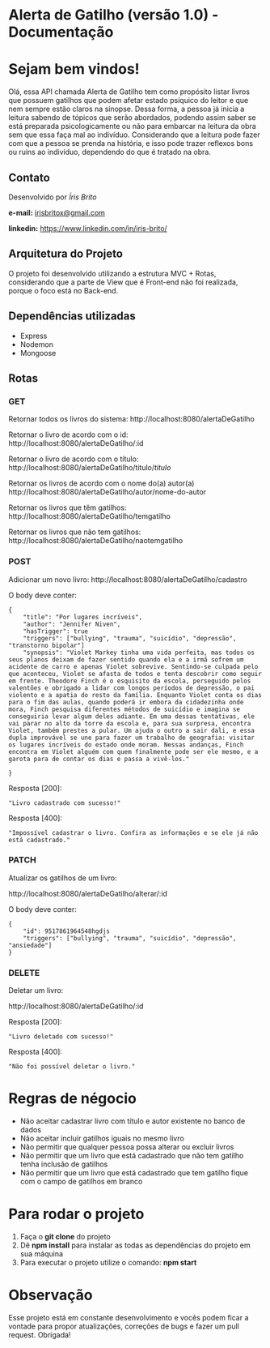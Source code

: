 # Alerta de Gatilho (versão 1.0) - Documentação

# Sejam bem vindos!
Olá, essa API chamada Alerta de Gatilho tem como propósito listar livros que possuem gatilhos que podem afetar estado psíquico do leitor e que nem sempre estão claros na sinopse. Dessa forma, a pessoa já inicia a leitura sabendo de tópicos que serão abordados, podendo assim saber se está preparada psicologicamente ou não para embarcar na leitura da obra sem que essa faça mal ao indivíduo. Considerando que a leitura pode fazer com que a pessoa se prenda na história, e isso pode trazer reflexos bons ou ruins ao indivíduo, dependendo do que é tratado na obra.

## Contato
Desenvolvido por *Íris Brito*

**e-mail:** irisbritox@gmail.com

**linkedin:** https://www.linkedin.com/in/iris-brito/

## Arquitetura do Projeto
O projeto foi desenvolvido utilizando a estrutura MVC + Rotas, considerando que a parte de View que é Front-end não foi realizada, porque o foco está no Back-end.

## Dependências utilizadas
 - Express
 - Nodemon
 - Mongoose


## Rotas

### GET 
Retornar todos os livros do sistema:
http://localhost:8080/alertaDeGatilho 

Retornar o livro de acordo com o id:
http://localhost:8080/alertaDeGatilho/:id

Retornar o livro de acordo com o título:
http://localhost:8080/alertaDeGatilho/titulo/*titulo*

Retornar os livros de acordo com o nome do(a) autor(a)
http://localhost:8080/alertaDeGatilho/autor/nome-do-autor

Retornar os livros que têm gatilhos:
http://localhost:8080/alertaDeGatilho/temgatilho

Retornar os livros que não tem gatilhos:
http://localhost:8080/alertaDeGatilho/naotemgatilho

### POST
Adicionar um novo livro:
http://localhost:8080/alertaDeGatilho/cadastro

O body deve conter:

    { 
	    "title": "Por lugares incríveis",
	    "author": "Jennifer Niven",
	    "hasTrigger": true
	    "triggers": ["bullying", "trauma", "suicídio", "depressão", "transtorno bipolar"]
	    "synopsis": "Violet Markey tinha uma vida perfeita, mas todos os seus planos deixam de fazer sentido quando ela e a irmã sofrem um acidente de carro e apenas Violet sobrevive. Sentindo-se culpada pelo que aconteceu, Violet se afasta de todos e tenta descobrir como seguir em frente. Theodore Finch é o esquisito da escola, perseguido pelos valentões e obrigado a lidar com longos períodos de depressão, o pai violento e a apatia do resto da família. Enquanto Violet conta os dias para o fim das aulas, quando poderá ir embora da cidadezinha onde mora, Finch pesquisa diferentes métodos de suicídio e imagina se conseguiria levar algum deles adiante. Em uma dessas tentativas, ele vai parar no alto da torre da escola e, para sua surpresa, encontra Violet, também prestes a pular. Um ajuda o outro a sair dali, e essa dupla improvável se une para fazer um trabalho de geografia: visitar os lugares incríveis do estado onde moram. Nessas andanças, Finch encontra em Violet alguém com quem finalmente pode ser ele mesmo, e a garota para de contar os dias e passa a vivê-los."
	    
    }


Resposta [200]:

    "Livro cadastrado com sucesso!"

Resposta [400]:

    "Impossível cadastrar o livro. Confira as informações e se ele já não está cadastrado."

### PATCH

Atualizar os gatilhos de um livro:

http://localhost:8080/alertaDeGatilho/alterar/:id

O body deve conter: 


    { 
	    "id": 9517861964548hgdjs
	    "triggers": ["bullying", "trauma", "suicídio", "depressão", "ansiedade"]   
    }

### DELETE

Deletar um livro:

http://localhost:8080/alertaDeGatilho/:id

Resposta [200]:

    "Livro deletado com sucesso!"

Resposta [400]:

    "Não foi possível deletar o livro."


# Regras de négocio

- Não aceitar cadastrar livro com título e autor existente no banco de dados
- Não aceitar incluir gatilhos iguais no mesmo livro
- Não permitir que qualquer pessoa possa alterar ou excluir livros
- Não permitir que um livro que está cadastrado que não tem gatilho tenha inclusão de gatilhos
- Não permitir que um livro que está cadastrado que tem gatilho fique com o campo de gatilhos em branco


# Para rodar o projeto

 1. Faça o **git clone** do projeto
 2. Dê **npm install**  para instalar as todas as dependências do projeto em sua máquina
 3. Para executar o projeto utilize o comando: **npm start**


# Observação

Esse projeto está em constante desenvolvimento e vocês podem ficar a vontade para propor atualizações, correções de bugs e fazer um pull request. Obrigada!